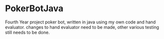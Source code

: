 # PokerBotJava
Fourth Year project poker bot, written in java using my own code and hand evaluator. changes to hand evaluator need to be made, other various testing still needs to be done.
